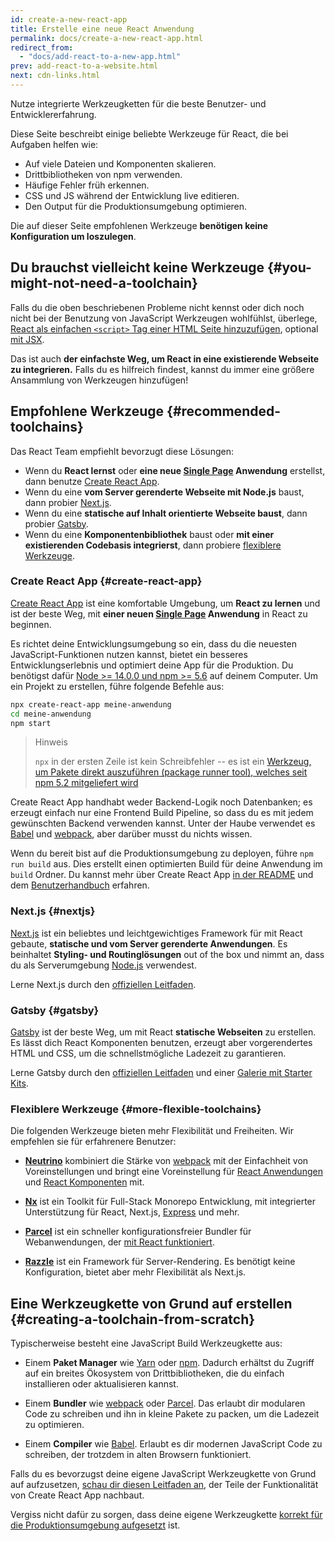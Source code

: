 ```yaml
---
id: create-a-new-react-app
title: Erstelle eine neue React Anwendung
permalink: docs/create-a-new-react-app.html
redirect_from:
  - "docs/add-react-to-a-new-app.html"
prev: add-react-to-a-website.html
next: cdn-links.html
---
```


Nutze integrierte Werkzeugketten für die beste Benutzer- und Entwicklererfahrung.

Diese Seite beschreibt einige beliebte Werkzeuge für React, die bei Aufgaben helfen wie:

* Auf viele Dateien und Komponenten skalieren.
* Drittbibliotheken von npm verwenden.
* Häufige Fehler früh erkennen.
* CSS und JS während der Entwicklung live editieren.
* Den Output für die Produktionsumgebung optimieren.

Die auf dieser Seite empfohlenen Werkzeuge **benötigen keine Konfiguration um loszulegen**.

## Du brauchst vielleicht keine Werkzeuge {#you-might-not-need-a-toolchain}

Falls du die oben beschriebenen Probleme nicht kennst oder dich noch nicht bei der Benutzung von JavaScript Werkzeugen wohlfühlst, überlege, [React als einfachen `<script>` Tag einer HTML Seite hinzuzufügen](/docs/add-react-to-a-website.html), optional [mit JSX](/docs/add-react-to-a-website.html#optional-try-react-with-jsx).

Das ist auch **der einfachste Weg, um React in eine existierende Webseite zu integrieren.** Falls du es hilfreich findest, kannst du immer eine größere Ansammlung von Werkzeugen hinzufügen!

## Empfohlene Werkzeuge {#recommended-toolchains}

Das React Team empfiehlt bevorzugt diese Lösungen:

- Wenn du **React lernst** oder **eine neue [Single Page](/docs/glossary.html#single-page-application) Anwendung** erstellst, dann benutze [Create React App](#create-react-app).
- Wenn du eine **vom Server gerenderte Webseite mit Node.js** baust, dann probier [Next.js](#nextjs).
- Wenn du eine **statische auf Inhalt orientierte Webseite baust**, dann probier [Gatsby](#Gatsby).
- Wenn du eine **Komponentenbibliothek** baust oder **mit einer existierenden Codebasis integrierst**, dann probiere [flexiblere Werkzeuge](#more-flexible-toolchains).

### Create React App {#create-react-app}

[Create React App](https://github.com/facebookincubator/create-react-app) ist eine komfortable Umgebung, um **React zu lernen** und ist der beste Weg, mit **einer neuen [Single Page](/docs/glossary.html#single-page-application) Anwendung** in React zu beginnen.

Es richtet deine Entwicklungsumgebung so ein, dass du die neuesten JavaScript-Funktionen nutzen kannst, bietet ein besseres Entwicklungserlebnis und optimiert deine App für die Produktion. Du benötigst dafür [Node >= 14.0.0 und npm >= 5.6](https://nodejs.org/en/) auf deinem Computer. Um ein Projekt zu erstellen, führe folgende Befehle aus:

```bash
npx create-react-app meine-anwendung
cd meine-anwendung
npm start
```

>Hinweis
>
>`npx` in der ersten Zeile ist kein Schreibfehler -- es ist ein [Werkzeug, um Pakete direkt auszuführen (package runner tool), welches seit npm 5.2 mitgeliefert wird](https://medium.com/@maybekatz/introducing-npx-an-npm-package-runner-55f7d4bd282b)

Create React App handhabt weder Backend-Logik noch Datenbanken; es erzeugt einfach nur eine Frontend Build Pipeline, so dass du es mit jedem gewünschten Backend verwenden kannst. Unter der Haube verwendet es [Babel](https://babeljs.io/) und [webpack](https://webpack.js.org/), aber darüber musst du nichts wissen.

Wenn du bereit bist auf die Produktionsumgebung zu deployen, führe `npm run build` aus. Dies erstellt einen optimierten Build für deine Anwendung im `build` Ordner. Du kannst mehr über Create React App [in der README](https://github.com/facebookincubator/create-react-app#create-react-app--) und dem [Benutzerhandbuch](https://facebook.github.io/create-react-app/) erfahren.

### Next.js {#nextjs}

[Next.js](https://nextjs.org/) ist ein beliebtes und leichtgewichtiges Framework für mit React gebaute, **statische und vom Server gerenderte Anwendungen**. Es beinhaltet **Styling- und Routinglösungen** out of the box und nimmt an, dass du als Serverumgebung [Node.js](https://nodejs.org/) verwendest.

Lerne Next.js durch den [offiziellen Leitfaden](https://nextjs.org/learn/).

### Gatsby {#gatsby}

[Gatsby](https://www.gatsbyjs.org/) ist der beste Weg, um mit React **statische Webseiten** zu erstellen. Es lässt dich React Komponenten benutzen, erzeugt aber vorgerendertes HTML und CSS, um die schnellstmögliche Ladezeit zu garantieren.

Lerne Gatsby durch den [offiziellen Leitfaden](https://www.gatsbyjs.org/docs/) und einer [Galerie mit Starter Kits](https://www.gatsbyjs.org/docs/gatsby-starters/).

### Flexiblere Werkzeuge {#more-flexible-toolchains}

Die folgenden Werkzeuge bieten mehr Flexibilität und Freiheiten. Wir empfehlen sie für erfahrenere Benutzer:

- **[Neutrino](https://neutrinojs.org/)** kombiniert die Stärke von [webpack](https://webpack.js.org/) mit der Einfachheit von Voreinstellungen und bringt eine Voreinstellung für [React Anwendungen](https://neutrinojs.org/packages/react/) und [React Komponenten](https://neutrinojs.org/packages/react-components/) mit.

- **[Nx](https://nx.dev/react)** ist ein Toolkit für Full-Stack Monorepo Entwicklung, mit integrierter Unterstützung für React, Next.js, [Express](https://expressjs.com/) und mehr.

- **[Parcel](https://parceljs.org/)** ist ein schneller konfigurationsfreier Bundler für Webanwendungen, der [mit React funktioniert](https://parceljs.org/recipes/react/).

- **[Razzle](https://github.com/jaredpalmer/razzle)** ist ein Framework für Server-Rendering. Es benötigt keine Konfiguration, bietet aber mehr Flexibilität als Next.js.

## Eine Werkzeugkette von Grund auf erstellen {#creating-a-toolchain-from-scratch}

Typischerweise besteht eine JavaScript Build Werkzeugkette aus:

* Einem **Paket Manager** wie [Yarn](https://yarnpkg.com/) oder [npm](https://www.npmjs.com/). Dadurch erhältst du Zugriff auf ein breites Ökosystem von Drittbibliotheken, die du einfach installieren oder aktualisieren kannst.

* Einem **Bundler** wie [webpack](https://webpack.js.org/) oder [Parcel](https://parceljs.org/). Das erlaubt dir modularen Code zu schreiben und ihn in kleine Pakete zu packen, um die Ladezeit zu optimieren.

* Einem **Compiler** wie [Babel](https://babeljs.io/). Erlaubt es dir modernen JavaScript Code zu schreiben, der trotzdem in alten Browsern funktioniert.

Falls du es bevorzugst deine eigene JavaScript Werkzeugkette von Grund auf aufzusetzen, [schau dir diesen Leitfaden an](https://blog.usejournal.com/creating-a-react-app-from-scratch-f3c693b84658), der Teile der Funktionalität von Create React App nachbaut.

Vergiss nicht dafür zu sorgen, dass deine eigene Werkzeugkette [korrekt für die Produktionsumgebung aufgesetzt](/docs/optimizing-performance.html#use-the-production-build) ist.
